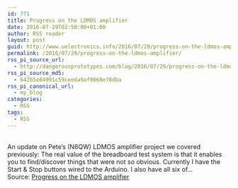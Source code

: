 ```yaml
---
id: 771
title: Progress on the LDMOS amplifier
date: 2016-07-29T02:50:00+01:00
author: RSS reader
layout: post
guid: http://www.uelectronics.info/2016/07/29/progress-on-the-ldmos-amplifier/
permalink: /2016/07/29/progress-on-the-ldmos-amplifier/
rss_pi_source_url:
  - http://dangerousprototypes.com/blog/2016/07/29/progress-on-the-ldmos-amplifier/
rss_pi_source_md5:
  - 642b5e84991c59ceeda9af0068e78dba
rss_pi_canonical_url:
  - my_blog
categories:
  - RSS
tags:
  - RSS
---
```

&#013;  
An update on Pete’s (N6QW) LDMOS amplifier project we covered previously: The real value of the breadboard test system is that it enables you to find/discover things that were not so obvious. Currently I have the Start & Stop buttons wired to the Arduino. I also have all six of…&#013;  
Source: <a href="http://dangerousprototypes.com/blog/2016/07/29/progress-on-the-ldmos-amplifier/" target="_blank">Progress on the LDMOS amplifier</a>